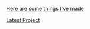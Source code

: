 [Here are some things I've made](https://www.youtube.com/watch?v=FG6eaCVLZAU "YouTube video")

[Latest Project](https://github.com/3rd-Party-Guy/Kuriotska)
